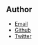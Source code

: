 ## Author ##
* [Email](jolayemigoodness@gmail.com)
* [Github](https://github.com/jyggzzy)
* [Twitter](https://twitter.com/theblessedmann?t=qt8Ig7NGsBeDcfmDm5w8rA&s=09)



